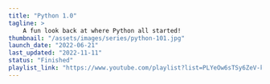 ```yaml
---
title: "Python 1.0"
tagline: >
    A fun look back at where Python all started!
thumbnail: "/assets/images/series/python-101.jpg"
launch_date: "2022-06-21"
last_updated: "2022-11-11"
status: "Finished"
playlist_link: "https://www.youtube.com/playlist?list=PLYeOw6sTSy6ZeV-kPRLaYBGu78oXlBgnG"
---
```

